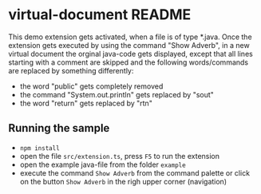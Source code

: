 # virtual-document README

This demo extension gets activated, when a file is of type *.java. Once the extension gets executed by using the command "Show Adverb", in a new virtual document the orginal java-code gets displayed, except that all lines starting with a comment are skipped and the following words/commands are replaced by something differently:
- the word "public" gets completely removed
- the command "System.out.println" gets replaced by "sout"
- the word "return" gets replaced by "rtn"


## Running the sample

- `npm install`
- open the file `src/extension.ts`, press `F5` to run the extension
- open the example java-file from the folder `example`
- execute the command `Show Adverb` from the command palette or click on the button `Show Adverb` in the righ upper corner (navigation)